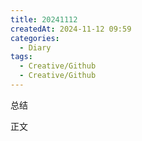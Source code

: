 ```yaml
---
title: 20241112
createdAt: 2024-11-12 09:59
categories:
  - Diary
tags:
  - Creative/Github
  - Creative/Github
---
```


总结

<!--more-->

正文
